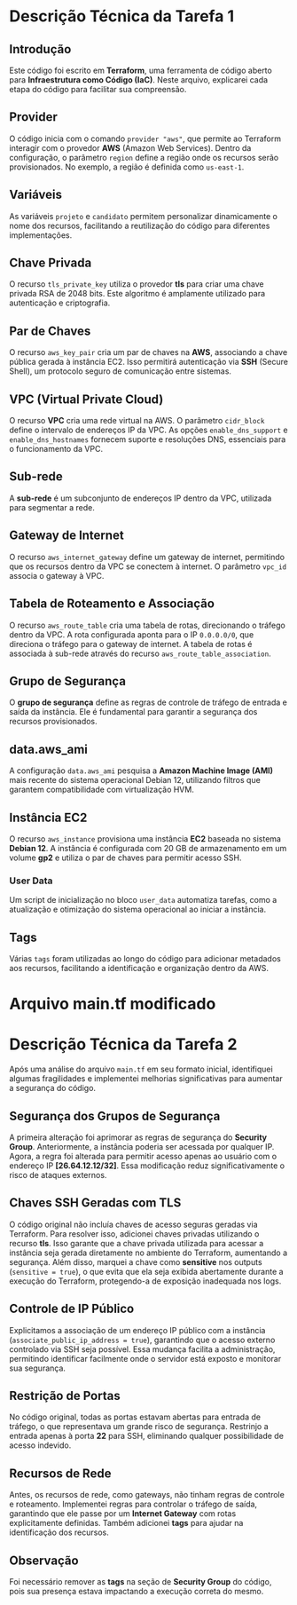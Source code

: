 # Descrição Técnica da Tarefa 1

## Introdução
Este código foi escrito em **Terraform**, uma ferramenta de código aberto para **Infraestrutura como Código (IaC)**. Neste arquivo, explicarei cada etapa do código para facilitar sua compreensão.

## Provider
O código inicia com o comando `provider "aws"`, que permite ao Terraform interagir com o provedor **AWS** (Amazon Web Services). Dentro da configuração, o parâmetro `region` define a região onde os recursos serão provisionados. No exemplo, a região é definida como `us-east-1`.

## Variáveis
As variáveis `projeto` e `candidato` permitem personalizar dinamicamente o nome dos recursos, facilitando a reutilização do código para diferentes implementações.

## Chave Privada
O recurso `tls_private_key` utiliza o provedor **tls** para criar uma chave privada RSA de 2048 bits. Este algoritmo é amplamente utilizado para autenticação e criptografia.

## Par de Chaves
O recurso `aws_key_pair` cria um par de chaves na **AWS**, associando a chave pública gerada à instância EC2. Isso permitirá autenticação via **SSH** (Secure Shell), um protocolo seguro de comunicação entre sistemas.

## VPC (Virtual Private Cloud)
O recurso **VPC** cria uma rede virtual na AWS. O parâmetro `cidr_block` define o intervalo de endereços IP da VPC. As opções `enable_dns_support` e `enable_dns_hostnames` fornecem suporte e resoluções DNS, essenciais para o funcionamento da VPC.

## Sub-rede
A **sub-rede** é um subconjunto de endereços IP dentro da VPC, utilizada para segmentar a rede.

## Gateway de Internet
O recurso `aws_internet_gateway` define um gateway de internet, permitindo que os recursos dentro da VPC se conectem à internet. O parâmetro `vpc_id` associa o gateway à VPC.

## Tabela de Roteamento e Associação
O recurso `aws_route_table` cria uma tabela de rotas, direcionando o tráfego dentro da VPC. A rota configurada aponta para o IP `0.0.0.0/0`, que direciona o tráfego para o gateway de internet. A tabela de rotas é associada à sub-rede através do recurso `aws_route_table_association`.

## Grupo de Segurança
O **grupo de segurança** define as regras de controle de tráfego de entrada e saída da instância. Ele é fundamental para garantir a segurança dos recursos provisionados.

## data.aws_ami
A configuração `data.aws_ami` pesquisa a **Amazon Machine Image (AMI)** mais recente do sistema operacional Debian 12, utilizando filtros que garantem compatibilidade com virtualização HVM.

## Instância EC2
O recurso `aws_instance` provisiona uma instância **EC2** baseada no sistema **Debian 12**. A instância é configurada com 20 GB de armazenamento em um volume **gp2** e utiliza o par de chaves para permitir acesso SSH.

### User Data
Um script de inicialização no bloco `user_data` automatiza tarefas, como a atualização e otimização do sistema operacional ao iniciar a instância.

## Tags
Várias `tags` foram utilizadas ao longo do código para adicionar metadados aos recursos, facilitando a identificação e organização dentro da AWS.

# Arquivo main.tf modificado

# Descrição Técnica da Tarefa 2

Após uma análise do arquivo `main.tf` em seu formato inicial, identifiquei algumas fragilidades e implementei melhorias significativas para aumentar a segurança do código.

## Segurança dos Grupos de Segurança
A primeira alteração foi aprimorar as regras de segurança do **Security Group**. Anteriormente, a instância poderia ser acessada por qualquer IP. Agora, a regra foi alterada para permitir acesso apenas ao usuário com o endereço IP **[26.64.12.12/32]**. Essa modificação reduz significativamente o risco de ataques externos.

## Chaves SSH Geradas com TLS
O código original não incluía chaves de acesso seguras geradas via Terraform. Para resolver isso, adicionei chaves privadas utilizando o recurso **tls**. Isso garante que a chave privada utilizada para acessar a instância seja gerada diretamente no ambiente do Terraform, aumentando a segurança. Além disso, marquei a chave como **sensitive** nos outputs (`sensitive = true`), o que evita que ela seja exibida abertamente durante a execução do Terraform, protegendo-a de exposição inadequada nos logs.

## Controle de IP Público
Explicitamos a associação de um endereço IP público com a instância (`associate_public_ip_address = true`), garantindo que o acesso externo controlado via SSH seja possível. Essa mudança facilita a administração, permitindo identificar facilmente onde o servidor está exposto e monitorar sua segurança.

## Restrição de Portas
No código original, todas as portas estavam abertas para entrada de tráfego, o que representava um grande risco de segurança. Restrinjo a entrada apenas à porta **22** para SSH, eliminando qualquer possibilidade de acesso indevido.

## Recursos de Rede
Antes, os recursos de rede, como gateways, não tinham regras de controle e roteamento. Implementei regras para controlar o tráfego de saída, garantindo que ele passe por um **Internet Gateway** com rotas explicitamente definidas. Também adicionei **tags** para ajudar na identificação dos recursos.

## Observação
Foi necessário remover as **tags** na seção de **Security Group** do código, pois sua presença estava impactando a execução correta do mesmo.

